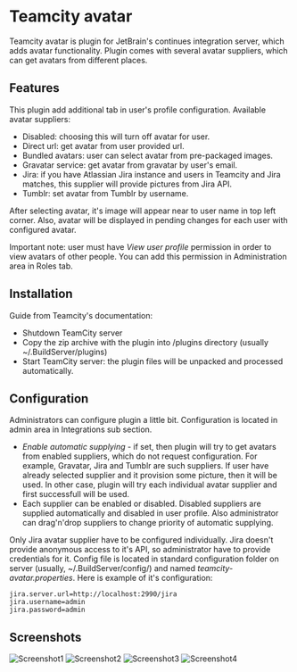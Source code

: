 Teamcity avatar
===============

Teamcity avatar is plugin for JetBrain's continues integration server, which adds avatar functionality.
Plugin comes with several avatar suppliers, which can get avatars from different places.

Features
--------
This plugin add additional tab in user's profile configuration.
Available avatar suppliers:
- Disabled: choosing this will turn off avatar for user.
- Direct url: get avatar from user provided url.
- Bundled avatars: user can select avatar from pre-packaged images.
- Gravatar service: get avatar from gravatar by user's email.
- Jira: if you have Atlassian Jira instance and users in Teamcity and Jira matches, this supplier will provide pictures
from Jira API.
- Tumblr: set avatar from Tumblr by username.

After selecting avatar, it's image will appear near to user name in top left corner.
Also, avatar will be displayed in pending changes for each user with configured avatar.

Important note: user must have *View user profile* permission in order to view avatars of other people. You can add
this permission in Administration area in Roles tab.

Installation
------------
Guide from Teamcity's documentation:
* Shutdown TeamCity server
* Copy the zip archive with the plugin into <TeamCity Data Directory>/plugins directory (usually ~/.BuildServer/plugins)
* Start TeamCity server: the plugin files will be unpacked and processed automatically.

Configuration
-------------
Administrators can configure plugin a little bit. Configuration is located in admin area in Integrations sub section.
- *Enable automatic supplying* - if set, then plugin will try to get avatars from enabled suppliers, which do not
request configuration. For example, Gravatar, Jira and Tumblr are such suppliers. If user have already selected supplier
and it provision some picture, then it will be used. In other case, plugin will try each individual avatar supplier and
 first successfull will be used.
- Each supplier can be enabled or disabled. Disabled suppliers are supplied automatically and disabled in user profile.
Also administrator can drag'n'drop suppliers to change priority of automatic supplying.

Only Jira avatar supplier have to be configured individually. Jira doesn't provide anonymous access to it's API, so
administrator have to provide credentials for it. Config file is located in standard configuration folder on server
(usually, ~/.BuildServer/config/) and named *teamcity-avatar.properties*.
Here is example of it's configuration:

```
jira.server.url=http://localhost:2990/jira
jira.username=admin
jira.password=admin
```

Screenshots
-----------
![Screenshot1](https://github.com/grundic/teamcity-avatar/blob/master/screenshots/screen-1.png?raw=true)
![Screenshot2](https://github.com/grundic/teamcity-avatar/blob/master/screenshots/screen-2.png?raw=true)
![Screenshot3](https://github.com/grundic/teamcity-avatar/blob/master/screenshots/screen-3.png?raw=true)
![Screenshot4](https://github.com/grundic/teamcity-avatar/blob/master/screenshots/screen-4.png?raw=true)
